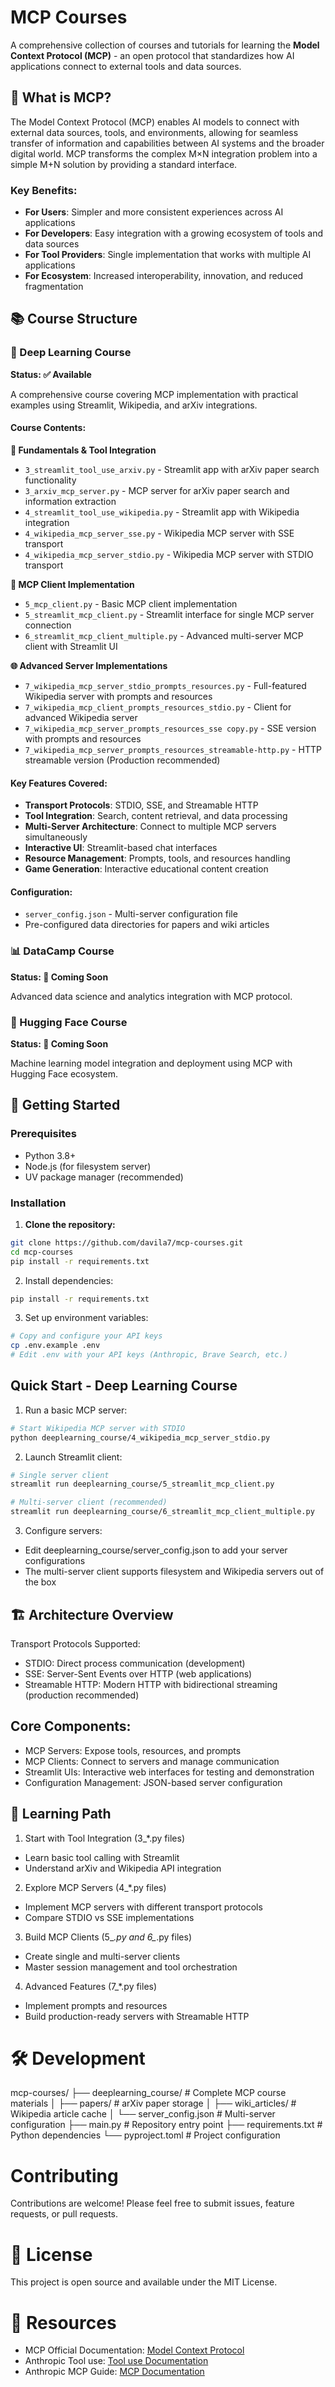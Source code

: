 # MCP Courses

A comprehensive collection of courses and tutorials for learning the **Model Context Protocol (MCP)** - an open protocol that standardizes how AI applications connect to external tools and data sources.

## 🎯 What is MCP?

The Model Context Protocol (MCP) enables AI models to connect with external data sources, tools, and environments, allowing for seamless transfer of information and capabilities between AI systems and the broader digital world. MCP transforms the complex M×N integration problem into a simple M+N solution by providing a standard interface.

### Key Benefits:
- **For Users**: Simpler and more consistent experiences across AI applications
- **For Developers**: Easy integration with a growing ecosystem of tools and data sources  
- **For Tool Providers**: Single implementation that works with multiple AI applications
- **For Ecosystem**: Increased interoperability, innovation, and reduced fragmentation

## 📚 Course Structure

### 🚀 Deep Learning Course
**Status: ✅ Available**

A comprehensive course covering MCP implementation with practical examples using Streamlit, Wikipedia, and arXiv integrations.

#### Course Contents:

**📖 Fundamentals & Tool Integration**
- `3_streamlit_tool_use_arxiv.py` - Streamlit app with arXiv paper search functionality
- `3_arxiv_mcp_server.py` - MCP server for arXiv paper search and information extraction
- `4_streamlit_tool_use_wikipedia.py` - Streamlit app with Wikipedia integration
- `4_wikipedia_mcp_server_sse.py` - Wikipedia MCP server with SSE transport
- `4_wikipedia_mcp_server_stdio.py` - Wikipedia MCP server with STDIO transport

**🔗 MCP Client Implementation**
- `5_mcp_client.py` - Basic MCP client implementation
- `5_streamlit_mcp_client.py` - Streamlit interface for single MCP server connection
- `6_streamlit_mcp_client_multiple.py` - Advanced multi-server MCP client with Streamlit UI

**🌐 Advanced Server Implementations**
- `7_wikipedia_mcp_server_stdio_prompts_resources.py` - Full-featured Wikipedia server with prompts and resources
- `7_wikipedia_mcp_client_prompts_resources_stdio.py` - Client for advanced Wikipedia server
- `7_wikipedia_mcp_server_prompts_resources_sse copy.py` - SSE version with prompts and resources
- `7_wikipedia_mcp_server_prompts_resources_streamable-http.py` - HTTP streamable version (Production recommended)

#### Key Features Covered:
- **Transport Protocols**: STDIO, SSE, and Streamable HTTP
- **Tool Integration**: Search, content retrieval, and data processing
- **Multi-Server Architecture**: Connect to multiple MCP servers simultaneously
- **Interactive UI**: Streamlit-based chat interfaces
- **Resource Management**: Prompts, tools, and resources handling
- **Game Generation**: Interactive educational content creation

#### Configuration:
- `server_config.json` - Multi-server configuration file
- Pre-configured data directories for papers and wiki articles

### 📊 DataCamp Course
**Status: 🔄 Coming Soon**

Advanced data science and analytics integration with MCP protocol.

### 🤗 Hugging Face Course  
**Status: 🔄 Coming Soon**

Machine learning model integration and deployment using MCP with Hugging Face ecosystem.

## 🚀 Getting Started

### Prerequisites
- Python 3.8+
- Node.js (for filesystem server)
- UV package manager (recommended)

### Installation

1. **Clone the repository:**
```bash
git clone https://github.com/davila7/mcp-courses.git
cd mcp-courses
pip install -r requirements.txt
```

2. Install dependencies:
```bash
pip install -r requirements.txt
```

3. Set up environment variables:
```bash
# Copy and configure your API keys
cp .env.example .env
# Edit .env with your API keys (Anthropic, Brave Search, etc.)
```

## Quick Start - Deep Learning Course
1. Run a basic MCP server:
```bash
# Start Wikipedia MCP server with STDIO
python deeplearning_course/4_wikipedia_mcp_server_stdio.py
```

2. Launch Streamlit client:
```bash
# Single server client
streamlit run deeplearning_course/5_streamlit_mcp_client.py

# Multi-server client (recommended)
streamlit run deeplearning_course/6_streamlit_mcp_client_multiple.py
```

3. Configure servers:
- Edit deeplearning_course/server_config.json to add your server configurations
- The multi-server client supports filesystem and Wikipedia servers out of the box

## 🏗️ Architecture Overview
Transport Protocols Supported:
- STDIO: Direct process communication (development)
- SSE: Server-Sent Events over HTTP (web applications)
- Streamable HTTP: Modern HTTP with bidirectional streaming (production recommended)

## Core Components:
- MCP Servers: Expose tools, resources, and prompts
- MCP Clients: Connect to servers and manage communication
- Streamlit UIs: Interactive web interfaces for testing and demonstration
- Configuration Management: JSON-based server configuration


## 📖 Learning Path
1. Start with Tool Integration (3_*.py files)
- Learn basic tool calling with Streamlit
- Understand arXiv and Wikipedia API integration

2. Explore MCP Servers (4_*.py files)
- Implement MCP servers with different transport protocols
- Compare STDIO vs SSE implementations

3. Build MCP Clients (5_*.py and 6_*.py files)
- Create single and multi-server clients
- Master session management and tool orchestration

4. Advanced Features (7_*.py files)
- Implement prompts and resources
- Build production-ready servers with Streamable HTTP

# 🛠️ Development
mcp-courses/
├── deeplearning_course/          # Complete MCP course materials
│   ├── papers/                   # arXiv paper storage
│   ├── wiki_articles/           # Wikipedia article cache
│   └── server_config.json       # Multi-server configuration
├── main.py                      # Repository entry point
├── requirements.txt             # Python dependencies
└── pyproject.toml              # Project configuration

# Contributing
Contributions are welcome! Please feel free to submit issues, feature requests, or pull requests.

# 📄 License
This project is open source and available under the MIT License.

# 🔗 Resources
- MCP Official Documentation: [Model Context Protocol](https://modelcontextprotocol.io/introduction)
- Anthropic Tool use:  [Tool use Documentation](https://docs.anthropic.com/en/docs/agents-and-tools/tool-use/overview)
- Anthropic MCP Guide: [MCP Documentation](https://docs.anthropic.com/en/docs/agents-and-tools/mcp)
